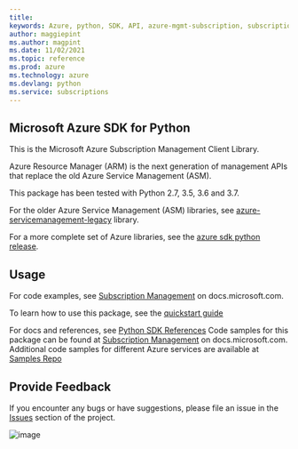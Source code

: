 ```yaml
---
title: 
keywords: Azure, python, SDK, API, azure-mgmt-subscription, subscriptions
author: maggiepint
ms.author: magpint
ms.date: 11/02/2021
ms.topic: reference
ms.prod: azure
ms.technology: azure
ms.devlang: python
ms.service: subscriptions
---
```


## Microsoft Azure SDK for Python

This is the Microsoft Azure Subscription Management Client Library.

Azure Resource Manager (ARM) is the next generation of management APIs
that replace the old Azure Service Management (ASM).

This package has been tested with Python 2.7, 3.5, 3.6 and 3.7.

For the older Azure Service Management (ASM) libraries, see
[azure-servicemanagement-legacy](https://pypi.python.org/pypi/azure-servicemanagement-legacy)
library.

For a more complete set of Azure libraries, see the
[azure sdk python release](https://aka.ms/azsdk/python/all).


## Usage

For code examples, see [Subscription
Management](https://docs.microsoft.com/python/api/overview/azure/) on
docs.microsoft.com.

To learn how to use this package, see the [quickstart guide](https://aka.ms/azsdk/python/mgmt)



For docs and references, see [Python SDK References](https://docs.microsoft.com/python/api/overview/azure/)
Code samples for this package can be found at [Subscription Management](https://docs.microsoft.com/samples/browse/?languages=python&term=Getting%20started%20-%20Managing&terms=Getting%20started%20-%20Managing) on docs.microsoft.com.
Additional code samples for different Azure services are available at [Samples Repo](https://aka.ms/azsdk/python/mgmt/samples)


## Provide Feedback

If you encounter any bugs or have suggestions, please file an issue in
the [Issues](https://github.com/Azure/azure-sdk-for-python/issues)
section of the project.

![image](https://azure-sdk-impressions.azurewebsites.net/api/impressions/azure-sdk-for-python%2Fazure-mgmt-subscription%2FREADME.png)

